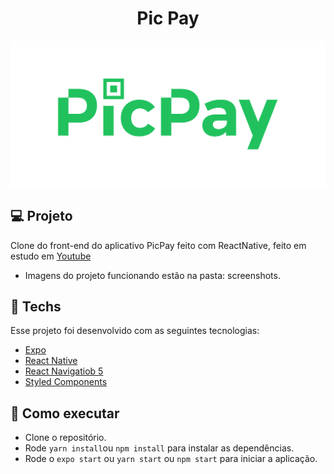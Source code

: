 <h1 align="center">Pic Pay</h1>
<img alt="PicPay React Native" title="Pic Pay" src=".github/logogit.png" />
<br>


## 💻 Projeto
Clone do front-end do aplicativo PicPay feito com ReactNative, feito em estudo em [Youtube](https://www.youtube.com/watch?v=0CraBZHejKI&ab_channel=MateusSilva)
<br>
- Imagens do projeto funcionando estão na pasta: screenshots.


## 🔨 Techs
Esse projeto foi desenvolvido com as seguintes tecnologias:
- [Expo](https://docs.expo.io/)
- [React Native](https://reactnative.dev/docs/getting-started)
- [React Navigatiob 5](https://reactnavigation.org/blog/2020/02/06/react-navigation-5.0/)
- [Styled Components](https://styled-components.com/docs/basics)


## 🚀 Como executar
- Clone o repositório.
- Rode `yarn install`ou `npm install` para instalar as dependências.
- Rode o `expo start` ou `yarn start` ou `npm start` para iniciar a aplicação.

